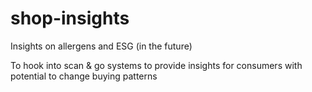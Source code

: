 # shop-insights
Insights on allergens and ESG (in the future)

To hook into scan & go systems to provide insights for consumers with potential to change buying patterns
